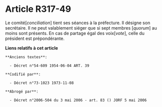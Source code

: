 # Article R317-49

Le comité[*conciliation*] tient ses séances à la préfecture. Il désigne son secrétaire. Il ne peut valablement siéger que si
sept membres [*quorum*] au moins sont présents. En cas de partage égal des voix[*vote*], celle du président est
prépondérante.

**Liens relatifs à cet article**

	**Anciens textes**:

	  - Décret n°54-609 1954-06-04 ART. 39

	**Codifié par**:

	  - Décret n°73-1023 1973-11-08

	**Abrogé par**:

	  - Décret n°2006-504 du 3 mai 2006 - art. 83 () JORF 5 mai 2006

